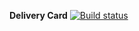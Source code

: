 **Delivery Card** [![Build status](https://ci.appveyor.com/api/projects/status/fhy9lx3w1rpb04t7?svg=true)](https://ci.appveyor.com/project/Flayka/deliverycard)
